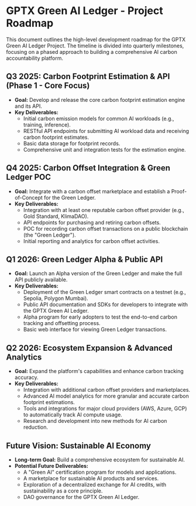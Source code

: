 # GPTX Green AI Ledger - Project Roadmap

This document outlines the high-level development roadmap for the GPTX Green AI Ledger Project. The timeline is divided into quarterly milestones, focusing on a phased approach to building a comprehensive AI carbon accountability platform.

## Q3 2025: Carbon Footprint Estimation & API (Phase 1 - Core Focus)
*   **Goal:** Develop and release the core carbon footprint estimation engine and its API.
*   **Key Deliverables:**
    *   Initial carbon emission models for common AI workloads (e.g., training, inference).
    *   RESTful API endpoints for submitting AI workload data and receiving carbon footprint estimates.
    *   Basic data storage for footprint records.
    *   Comprehensive unit and integration tests for the estimation engine.

## Q4 2025: Carbon Offset Integration & Green Ledger POC
*   **Goal:** Integrate with a carbon offset marketplace and establish a Proof-of-Concept for the Green Ledger.
*   **Key Deliverables:**
    *   Integration with at least one reputable carbon offset provider (e.g., Gold Standard, KlimaDAO).
    *   API endpoints for purchasing and retiring carbon offsets.
    *   POC for recording carbon offset transactions on a public blockchain (the "Green Ledger").
    *   Initial reporting and analytics for carbon offset activities.

## Q1 2026: Green Ledger Alpha & Public API
*   **Goal:** Launch an Alpha version of the Green Ledger and make the full API publicly available.
*   **Key Deliverables:**
    *   Deployment of the Green Ledger smart contracts on a testnet (e.g., Sepolia, Polygon Mumbai).
    *   Public API documentation and SDKs for developers to integrate with the GPTX Green AI Ledger.
    *   Alpha program for early adopters to test the end-to-end carbon tracking and offsetting process.
    *   Basic web interface for viewing Green Ledger transactions.

## Q2 2026: Ecosystem Expansion & Advanced Analytics
*   **Goal:** Expand the platform's capabilities and enhance carbon tracking accuracy.
*   **Key Deliverables:**
    *   Integration with additional carbon offset providers and marketplaces.
    *   Advanced AI model analytics for more granular and accurate carbon footprint estimations.
    *   Tools and integrations for major cloud providers (AWS, Azure, GCP) to automatically track AI compute usage.
    *   Research and development into new methods for AI carbon reduction.

## Future Vision: Sustainable AI Economy
*   **Long-term Goal:** Build a comprehensive ecosystem for sustainable AI.
*   **Potential Future Deliverables:**
    *   A "Green AI" certification program for models and applications.
    *   A marketplace for sustainable AI products and services.
    *   Exploration of a decentralized exchange for AI credits, with sustainability as a core principle.
    *   DAO governance for the GPTX Green AI Ledger.
